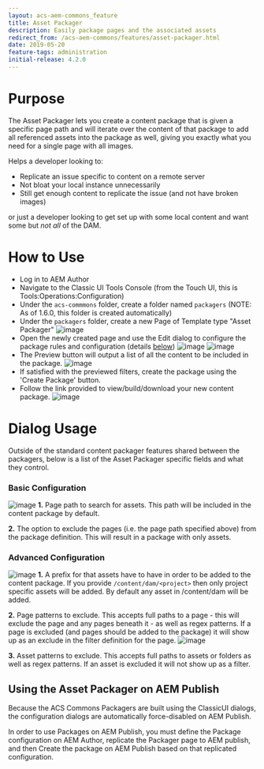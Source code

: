 ```yaml
---
layout: acs-aem-commons_feature
title: Asset Packager
description: Easily package pages and the associated assets
redirect_from: /acs-aem-commons/features/asset-packager.html
date: 2019-05-20
feature-tags: administration
initial-release: 4.2.0
---
```


# Purpose

The Asset Packager lets you create a content package that is given a specific page path and will
iterate over the content of that package to add all referenced assets into the package as well,
giving you exactly what you need for a single page with all images.

Helps a developer looking to:
* Replicate an issue specific to content on a remote server
* Not bloat your local instance unnecessarily
* Still get enough content to replicate the issue (and not have broken images)

or just a developer looking to get set up with some local content and want some but _not all_ of the
DAM.


# How to Use

* Log in to AEM Author
* Navigate to the Classic UI Tools Console (from the Touch UI, this is Tools:Operations:Configuration)
* Under the `acs-commmons` folder, create a folder named `packagers` (NOTE: As of 1.6.0, this folder
is created automatically)
* Under the `packagers` folder, create a new Page of Template type "Asset Packager"
![image](images/create_dialog.png)
* Open the newly created page and use the Edit dialog to configure the package rules and configuration
 (details [below](#dialog-usage))
![image](images/edit_dialog.png)
![image](images/edit_dialog_advanced.png)
* The Preview button will output a list of all the content to be included in the package.
![image](images/preview.png)
* If satisfied with the previewed filters, create the package using the 'Create Package' button.
* Follow the link provided to view/build/download your new content package.
![image](images/package.png)

# <a name="dialog-usage"></a>Dialog Usage

Outside of the standard content packager features shared between the packagers, below is a list of
 the Asset Packager specific fields and what they control.

### Basic Configuration

![image](images/edit_dialog_annotated.png)
**1.** Page path to search for assets. This path will be included in the content package by default.

**2.** The option to exclude the pages (i.e. the page path specified above) from the package definition.
 This will result in a package with only assets.

### Advanced Configuration

![image](images/edit_dialog_advanced_annotated.png)
**1.** A prefix for that assets have to have in order to be added to the content package. If you
provide `/content/dam/<project>` then only project specific assets will be added. By default any
asset in /content/dam will be added.

**2.** Page patterns to exclude. This accepts full paths to a page - this will exclude the page and
 any pages beneath it - as well as regex patterns. If a page is excluded (and pages should be added
 to the package) it will show up as an exclude in the filter definition for the page.
![image](images/page_exclude.png)

**3.** Asset patterns to exclude. This accepts full paths to assets or folders as well as regex
patterns. If an asset is excluded it will not show up as a filter.


## Using the Asset Packager on AEM Publish

Because the ACS Commons Packagers are built using the ClassicUI dialogs, the configuration dialogs
are automatically force-disabled on AEM Publish.

In order to use Packages on AEM Publish, you must define the Package configuration on AEM Author,
replicate the Packager page to AEM publish, and then Create the package on AEM Publish based on that
 replicated configuration.

